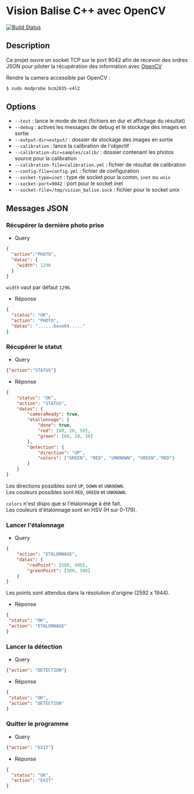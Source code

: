# Vision Balise C++ avec OpenCV
[![Build Status](https://travis-ci.org/ARIG-Robotique/vision-balise.svg?branch=master)](https://travis-ci.org/ARIG-Robotique/vision-balise)

## Description

Ce projet ouvre un socket TCP sur le port 9042 afin de recevoir des ordres
JSON pour piloter la récupération des information avec [OpenCV](https://opencv.org/)

Rendre la camera accessible par OpenCV :
```bash
$ sudo modprobe bcm2835-v4l2
```

## Options

- `--test` : lance le mode de test (fichiers en dur et affichage du résultat)
- `--debug` : actives les messages de debug et le stockage des images en sortie
- `--output-dir=output/` : dossier de stockage des images en sortie
- `--calibration` : lance la calibration de l'objectif
- `--calibration-dir=samples/calib/` : dossier contenant les photos source pour la calibration
- `--calibration-file=calibration.yml` : fichier de résultat de calibration
- `--config-file=config.yml` : fichier de configuration
- `--socket-type=inet` : type de socket pour la comm, `inet` ou `unix`
- `--socket-port=9042` : port pour le socket inet
- `--socket-file=/tmp/vision_balise.sock` : fichier pour le socket unix


## Messages JSON

### Récupérer la dernière photo prise

* Query
```json
{
  "action":"PHOTO",
  "datas": {
    "width": 1296
  }
}
```

`width` vaut par défaut `1296`.

* Réponse
```json
{
  "status": "OK",
  "action": "PHOTO",
  "datas": "......base64....."
}
```

### Récupérer le statut

* Query
```json
{"action":"STATUS"}
```

* Réponse
```json
{
    "status": "OK",
    "action": "STATUS",
    "datas": {
        "cameraReady": true,
        "etallonnage": {
            "done": true,
            "red": [60, 20, 50],   
            "green": [60, 20, 50]  
        },
        "detection": {
            "direction": "UP",
            "colors": ["GREEN", "RED", "UNKNOWN", "GREEN","RED"]
        }
    }
}
```

Les directions possibles sont `UP`, `DOWN` et `UNKNOWN`.  
Les couleurs possibles sont `RED`, `GREEN` et `UNKNOWN`.

`colors` n'est dispo que si l'étalonnage à été fait.  
Les couleurs d'étalonnage sont en HSV (H sur 0-179).

### Lancer l'étalonnage

* Query
```json
{
    "action": "ETALONNAGE",
    "datas": {
        "redPoint": [500, 400],
        "greenPoint": [500, 500]
    }
}
```

Les points sont attendus dans la résolution d'origine (2592 x 1944).

* Réponse
```json
{
 "status": "OK",
 "action": "ETALONNAGE"
}
```

### Lancer la détection

* Query
```json
{"action": "DETECTION"}
```

* Réponse
```json
{
 "status": "OK",
 "action": "DETECTION"
}
```

### Quitter le programme

* Query
```json
{"action": "EXIT"}
```

* Réponse
```json
{
  "status": "OK",
  "action": "EXIT"
}
```
